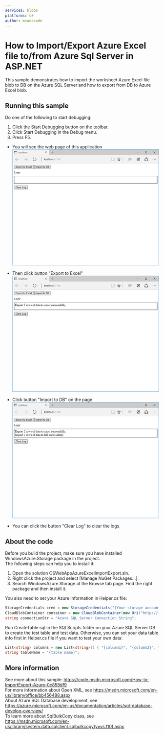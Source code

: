 ```yaml
---
services: blobs
platforms: c#
author: msonecode
---
```


# How to Import/Export Azure Excel file to/from Azure Sql Server in ASP.NET
This sample demonstrates how to import the worksheet Azure Excel file blob to DB on the Azure SQL Server and how to export from DB to Azure Excel blob.
## Running this sample

Do one of the following to start debugging:                                                                              
1. Click the Start Debugging button on the toolbar.                                                                                 
2. Click Start Debugging in the Debug menu.                                                                                  
3. Press F5.    

- You will see the web page of this application  
![](Images/Empty.png)

- Then click button "Export to Excel"  
![](Images/Export.png)

- Click button "Import to DB" on the page  
![](Images/Import.png)

- You can click the button "Clear Log" to clear the logs.  

## About the code

Before you build the project, make sure you have installed WindowsAzure.Storage package in the project.                                                 
The following steps can help you to install it:                                                                                   
1. Open the solution CSWebAppAzureExcelImportExport.sln.                                                                            
2. Right click the project and select [Manage NuGet Packages...].                                                                                 
3. Search WindowsAzure.Storage at the Browse tab page. Find the right package and then install it.                                                      

You also need to set your Azure information in Helper.cs file:                                     

```cs
StorageCredentials cred = new StorageCredentials("[Your storage account name]", "[Your storage account key]");
CloudBlobContainer container = new CloudBlobContainer(new Uri("http://[Your storage account name].blob.core.windows.net/[Your container name] /"), cred);
string connectionStr = "Azure SQL Server Connection String";
```
Run CreateTable.sql in the SQLScripts folder on your Azure SQL Server DB to create the test table and test data. Otherwise, you can set your data table info first in Helper.cs file if you want to test your own data:                      

```cs
List<string> columns = new List<string>() { "{column1}", "{column2}", "{column3}"};
string tableName = "{table name}";
```

## More information
See more about this sample: <https://code.msdn.microsoft.com/How-to-ImportExport-Azure-0c858df9>                                            
For more information about Open XML, see <https://msdn.microsoft.com/en-us/library/office/bb456488.aspx>                                                        
About Azure SQL Database development, see <https://azure.microsoft.com/en-us/documentation/articles/sql-database-develop-overview/>                                    
To learn more about SqlBulkCopy class, see <https://msdn.microsoft.com/en-us/library/system.data.sqlclient.sqlbulkcopy(v=vs.110).aspx>
